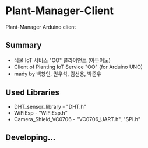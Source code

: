 # Plant-Manager-Client
Plant-Manager Arduino client

## Summary
- 식물 IoT 서비스 "OO" 클라이언트 (아두이노)
- Client of Planting IoT Service "OO" (for Arduino UNO)
- mady by 백창인, 권우석, 김선용, 박준우

## Used Libraries
- DHT_sensor_library - "DHT.h"
- WiFiEsp - "WiFiEsp.h"
- Camera_Shield_VC0706 - "VC0706_UART.h", "SPI.h"

## Developing...
